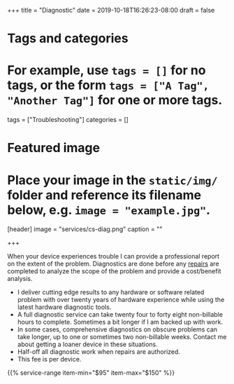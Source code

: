+++
title = "Diagnostic"
date = 2019-10-18T16:26:23-08:00
draft = false

# Tags and categories
# For example, use `tags = []` for no tags, or the form `tags = ["A Tag", "Another Tag"]` for one or more tags.
tags = ["Troubleshooting"]
categories = []

# Featured image
# Place your image in the `static/img/` folder and reference its filename below, e.g. `image = "example.jpg"`.
[header]
image = "services/cs-diag.png"
caption = ""

+++

<p>When your device experiences trouble I can provide a professional report on the extent of the problem. Diagnostics are done before any <a href="../repair">repairs</a> are completed to analyze the scope of the problem and provide a cost/benefit analysis.</p>
<ul>
<li class="service-list-items">I deliver cutting edge results to any hardware or software related problem with over twenty years of hardware experience while using the latest hardware diagnostic tools.</li>
<li class="service-list-items">A full diagnostic service can take twenty four to forty eight non-billable hours to complete. Sometimes a bit longer if I am backed up with work.</li>
<li class="service-list-items">In some cases, comprehensive diagnostics on obscure problems can take longer, up to one or sometimes two non-billable weeks. Contact me about getting a loaner device in these situations.</li>
<li class="service-list-items">Half-off all diagnostic work when repairs are authorized.</li>
<li class="service-list-items">This fee is per device.</li>
</ul>
{{% service-range item-min="$95" item-max="$150" %}}

